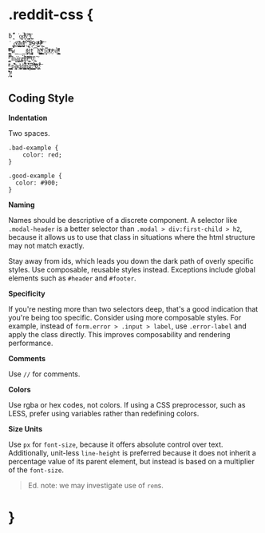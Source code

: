 .reddit-css {
=============

```
ḃ̭̄̈́̇̐̚͘o̝͈̯̠d̹̜͛̈́̎ͬͨỹ̝̭͛͗ ͕̭̭̣͉͓̓̽̋̄ͦͅ{̲̩͖̤̒
̇ ̦̟ ̪̼͜c͕ͮ̄ŏ̳͓̝͇͕̲͑͂͘l͎̥͇̮̦ͪo͙̜̺̬̫̼͛͊̽ͬ̒̏r͑̈͛:̼̉̍͠ ̤͓͎̖̅͆ͅ#ͪ̄́99͔̤͕͇̙̍̄̍ͩ͑ͦ9̵̒͐̈́ͯͩ̚;̳ͬ͐̆͞
̨̘̲̘͍̰̮ͯ͌̍ͪ̊̅ ̨̦̳͓͇̭̗͕͐̾ͮ͂ͦ̂̃ ̶͆w̳̲̳i̡̻̟͍̮͐̎ͤd͙̱̙̦̋t̖̭̺̦̼̉͡h͊҉̹̗̳̹͚̪:͓̪̖͕ͣ̓̊̇ͯ̄̇ ̯̘͍̀̓1͍͈̟̦̿0̤ͣͮ̋̄0̠̍͗ͣ%͙̓̉̃̓ͧ;̲͕͚̥̟̤͇ͤ̓͒̓̽ͣ
͕̺͎͈̜̼ͧͬ̅͐̅ ̢͙̠͔͋̏ͥ̾ ͋̃̃̀m͔̝̮a͇͈̦͕͔̬̣̒̀r͓͜gͨ̉i͓̼ͣ̂͂́̎n͉̈́ͤ̌̋̏̇ͨ:̗͈̮̲̙̾ͭͫ̓ ̆̇͂ͨ0̤͐̋;̱̫̣͠
̛̝͚ͭͭͯͤ ̴̜͍͕̮͍̍̍ͬ ͇͍̣͖͚̹p͎̍͊̚a̯̪̺̣̮ḓ̣͍̪̝ͅḏ̦̲̥̥̘ͅi̺̬̜͚͓̼̋͆̈́͂ͨ̀n̬̪͙̠͎̲̔̽̚g̗̣̬̭̫͇ͥ͆͆ͅ:̲̥͇̝̬ͣ̈͗͢ͅ ̖̟͚̰̯̣̀́̾ͯ̾̋̓͞ͅ0̉҉̙̫͉;̯̤ͭ͌͞
̣̬̏͛̏̚͞}̬͓͔̜͈ͩ
```

## Coding Style

**Indentation**

Two spaces.

```
.bad-example {
    color: red;
}

.good-example {
  color: #900;
}
```

**Naming**

Names should be descriptive of a discrete component. A selector like `.modal-header`
is a better selector than `.modal > div:first-child > h2`, because it allows us to use
that class in situations where the html structure may not match exactly.

Stay away from ids, which leads you down the dark path of overly specific
styles. Use composable, reusable styles instead. Exceptions include global
elements such as `#header` and `#footer`.

**Specificity**

If you're nesting more than two selectors deep, that's a good indication that
you're being too specific. Consider using more composable styles. For example,
instead of `form.error > .input > label`, use `.error-label` and apply the class
directly. This improves composability and rendering performance.

**Comments**

Use `//` for comments.

**Colors**

Use rgba or hex codes, not colors. If using a CSS preprocessor, such as LESS,
prefer using variables rather than redefining colors.

**Size Units**

Use `px` for `font-size`, because it offers absolute control over text.
Additionally, unit-less `line-height` is preferred because it does not inherit a
percentage value of its parent element, but instead is based on a multiplier of
the `font-size`.

> Ed. note: we may investigate use of `rem`s.

}
=
